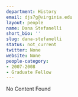 ```yaml
---
department: History
email: djs7g@virginia.edu
layout: people
name: Dana Stefanelli
short_bio: ''
slug: dana-stefanelli
status: not_current
twitter: None
website: None
people-category:
- 2007-2008
- Graduate Fellow
---
```


No Content Found
